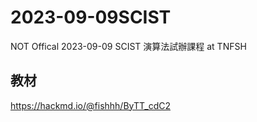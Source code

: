 # 2023-09-09SCIST
NOT Offical
2023-09-09 SCIST 演算法試辦課程
at TNFSH
## 教材
https://hackmd.io/@fishhh/ByTT_cdC2
